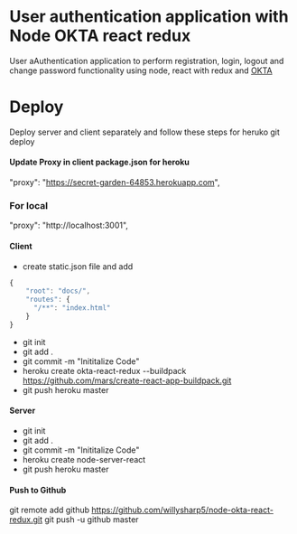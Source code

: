 # User authentication application with Node OKTA react redux
 
User aAuthentication application to perform registration, login, logout and change password functionality using node, react with redux and [OKTA](https://www.okta.com/)

# Deploy
Deploy server and client separately and follow these steps for heruko git deploy 

#### Update Proxy in client package.json for heroku
"proxy": "https://secret-garden-64853.herokuapp.com",

### For local
"proxy": "http://localhost:3001",

#### Client 
* create static.json file and add 

```js
{
    "root": "docs/",
    "routes": {
      "/**": "index.html"
    }
}
```

* git init
* git add .
* git commit -m "Inititalize Code"
* heroku create okta-react-redux --buildpack https://github.com/mars/create-react-app-buildpack.git
* git push heroku master

#### Server 
* git init
* git add .
* git commit -m "Inititalize Code"
* heroku create node-server-react
* git push heroku master


#### Push to Github
git remote add github  https://github.com/willysharp5/node-okta-react-redux.git
git push -u github  master



